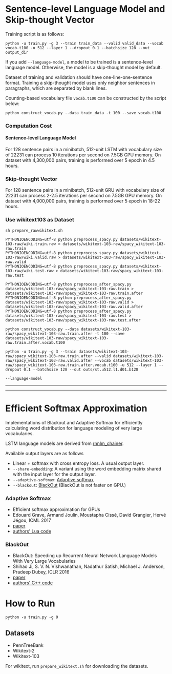 # Sentence-level Language Model and Skip-thought Vector

Training script is as follows:

```
python -u train.py -g 3 --train train_data --valid valid_data --vocab vocab.t100 -u 512 --layer 1 --dropout 0.1 --batchsize 128 --out output_dir
```

If you add `--language-model`, a model to be trained is a sentence-level language model.
Otherwise, the model is a skip-thought model by default.

Dataset of training and validation should have one-line-one-sentence format.
Training a skip-thought model uses only neighbor sentences in paragraphs, which are separated by blank lines.

Counting-based vocabulary file `vocab.t100` can be constructed by the script below:

```
python construct_vocab.py --data train_data -t 100 --save vocab.t100
```


### Computation Cost

#### Sentence-level Language Model

For 128 sentence pairs in a minibatch, 512-unit LSTM with vocabulary size of 22231 can process 10 iterations per second on 7.5GB GPU memory.
On dataset with 4,300,000 pairs, training is performed over 5 epoch in 4.5 hours.

### Skip-thought Vector

For 128 sentence pairs in a minibatch, 512-unit GRU with vocabulary size of 22231 can process 2-2.5 iterations per second on 7.5GB GPU memory.
On dataset with 4,000,000 pairs, training is performed over 5 epoch in 18-22 hours.


### Use wikitext103 as Dataset

```
sh prepare_rawwikitext.sh
```

```
PYTHONIOENCODING=utf-8 python preprocess_spacy.py datasets/wikitext-103-raw/wiki.train.raw > datasets/wikitext-103-raw/spacy_wikitext-103-raw.train
PYTHONIOENCODING=utf-8 python preprocess_spacy.py datasets/wikitext-103-raw/wiki.valid.raw > datasets/wikitext-103-raw/spacy_wikitext-103-raw.valid
PYTHONIOENCODING=utf-8 python preprocess_spacy.py datasets/wikitext-103-raw/wiki.test.raw > datasets/wikitext-103-raw/spacy_wikitext-103-raw.test
```

```
PYTHONIOENCODING=utf-8 python preprocess_after_spacy.py datasets/wikitext-103-raw/spacy_wikitext-103-raw.train > datasets/wikitext-103-raw/spacy_wikitext-103-raw.train.after
PYTHONIOENCODING=utf-8 python preprocess_after_spacy.py datasets/wikitext-103-raw/spacy_wikitext-103-raw.valid > datasets/wikitext-103-raw/spacy_wikitext-103-raw.valid.after
PYTHONIOENCODING=utf-8 python preprocess_after_spacy.py datasets/wikitext-103-raw/spacy_wikitext-103-raw.test > datasets/wikitext-103-raw/spacy_wikitext-103-raw.test.after
```

```
python construct_vocab.py --data datasets/wikitext-103-raw/spacy_wikitext-103-raw.train.after -t 100 --save datasets/wikitext-103-raw/spacy_wikitext-103-raw.train.after.vocab.t100
```

```
python -u train.py -g 3 --train datasets/wikitext-103-raw/spacy_wikitext-103-raw.train.after --valid datasets/wikitext-103-raw/spacy_wikitext-103-raw.valid.after --vocab datasets/wikitext-103-raw/spacy_wikitext-103-raw.train.after.vocab.t100 -u 512 --layer 1 --dropout 0.1 --batchsize 128 --out outs/st.u512.l1.d01.b128
```

`--language-model`


---
---

# Efficient Softmax Approximation

Implementations of Blackout and Adaptive Softmax for efficiently calculating word distribution for language modeling of very large vocabularies.

LSTM language models are derived from [rnnlm_chainer](https://github.com/soskek/rnnlm_chainer).

Available output layers are as follows

- Linear + softmax with cross entropy loss. A usual output layer.
- `--share-embedding`: A variant using the word embedding matrix shared with the input layer for the output layer.
- `--adaptive-softmax`: [Adaptive softmax](http://proceedings.mlr.press/v70/grave17a/grave17a.pdf)
- `--blackout`: [BlackOut](https://arxiv.org/pdf/1511.06909.pdf) (BlackOut is not faster on GPU.)

### Adaptive Softmax

- Efficient softmax approximation for GPUs
- Edouard Grave, Armand Joulin, Moustapha Cissé, David Grangier, Hervé Jégou, ICML 2017
- [paper](http://proceedings.mlr.press/v70/grave17a/grave17a.pdf)
- [authors' Lua code](https://github.com/facebookresearch/adaptive-softmax)

### BlackOut

- BlackOut: Speeding up Recurrent Neural Network Language Models With Very Large Vocabularies
- Shihao Ji, S. V. N. Vishwanathan, Nadathur Satish, Michael J. Anderson, Pradeep Dubey, ICLR 2016
- [paper](https://arxiv.org/pdf/1511.06909.pdf)
- [authors' C++ code](https://github.com/IntelLabs/rnnlm)

# How to Run

```
python -u train.py -g 0
```

## Datasets

- PennTreeBank
- Wikitext-2
- Wikitext-103

For wikitext, run `prepare_wikitext.sh` for downloading the datasets.

